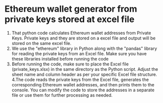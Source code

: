 # Ethereum wallet generator from private keys stored at excel file
1. That python code calculates Ethereum wallet addresses from Private Keys. Private keys and they are stored on a excel file and output will be stored on the same excel file.
2. We use the "ethereum" library in Python along with the "pandas" library for reading the private keys from an Excel file. Make sure you have these libraries installed before running the code
3. Before running the code, make sure to place the Excel file (private_keys.xlsx) in the same directory as the Python script. Adjust the sheet name and column header as per your specific Excel file structure.
4.The code reads the private keys from the Excel file, generates the corresponding Ethereum wallet addresses, and then prints them to the console. You can modify the code to store the addresses in a separate file or use them for further processing as needed.
